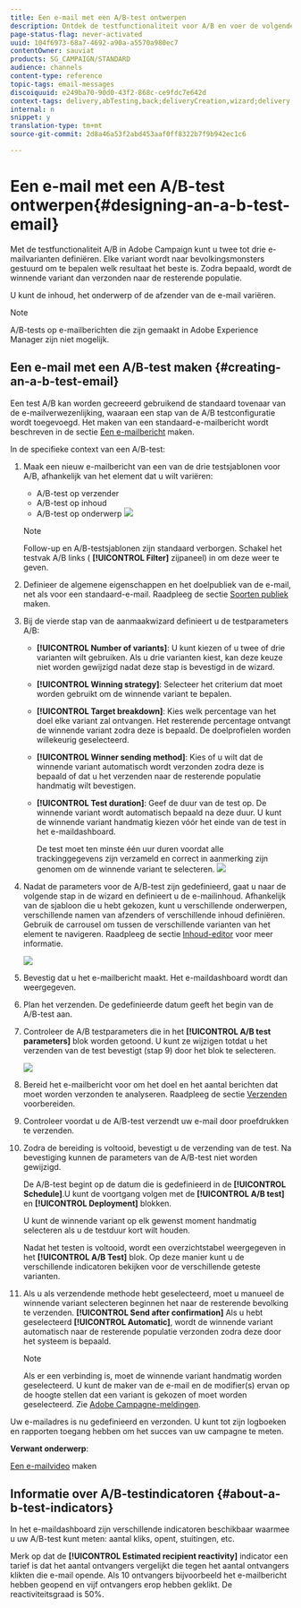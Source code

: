```yaml
---
title: Een e-mail met een A/B-test ontwerpen
description: Ontdek de testfunctionaliteit voor A/B en voer de volgende stappen uit om een e-mail te maken van een testsjabloon voor A/B in Adobe Campagne.
page-status-flag: never-activated
uuid: 104f6973-68a7-4692-a90a-a5570a980ec7
contentOwner: sauviat
products: SG_CAMPAIGN/STANDARD
audience: channels
content-type: reference
topic-tags: email-messages
discoiquuid: e249ba70-90d0-43f2-868c-ce9fdc7e642d
context-tags: delivery,abTesting,back;deliveryCreation,wizard;delivery,main
internal: n
snippet: y
translation-type: tm+mt
source-git-commit: 2d8a46a53f2abd453aaf0ff8322b7f9b942ec1c6

---
```



# Een e-mail met een A/B-test ontwerpen{#designing-an-a-b-test-email}

Met de testfunctionaliteit A/B in Adobe Campaign kunt u twee tot drie e-mailvarianten definiëren. Elke variant wordt naar bevolkingsmonsters gestuurd om te bepalen welk resultaat het beste is. Zodra bepaald, wordt de winnende variant dan verzonden naar de resterende populatie.

U kunt de inhoud, het onderwerp of de afzender van de e-mail variëren.

>[!NOTE]
>
>A/B-tests op e-mailberichten die zijn gemaakt in Adobe Experience Manager zijn niet mogelijk.

## Een e-mail met een A/B-test maken {#creating-an-a-b-test-email}

Een test A/B kan worden gecreeerd gebruikend de standaard tovenaar van de e-mailverwezenlijking, waaraan een stap van de A/B testconfiguratie wordt toegevoegd. Het maken van een standaard-e-mailbericht wordt beschreven in de sectie [Een e-mailbericht](../../channels/using/creating-an-email.md) maken.

In de specifieke context van een A/B-test:

1. Maak een nieuw e-mailbericht van een van de drie testsjablonen voor A/B, afhankelijk van het element dat u wilt variëren:

   * A/B-test op verzender
   * A/B-test op inhoud
   * A/B-test op onderwerp
   ![](assets/create_ab_testing.png)

   >[!NOTE]
   >
   >Follow-up en A/B-testsjablonen zijn standaard verborgen. Schakel het testvak A/B links ( **[!UICONTROL Filter]** zijpaneel) in om deze weer te geven.

1. Definieer de algemene eigenschappen en het doelpubliek van de e-mail, net als voor een standaard-e-mail. Raadpleeg de sectie [Soorten publiek](../../audiences/using/creating-audiences.md) maken.
1. Bij de vierde stap van de aanmaakwizard definieert u de testparameters A/B:

   * **[!UICONTROL Number of variants]**: U kunt kiezen of u twee of drie varianten wilt gebruiken. Als u drie varianten kiest, kan deze keuze niet worden gewijzigd nadat deze stap is bevestigd in de wizard.
   * **[!UICONTROL Winning strategy]**: Selecteer het criterium dat moet worden gebruikt om de winnende variant te bepalen.
   * **[!UICONTROL Target breakdown]**: Kies welk percentage van het doel elke variant zal ontvangen. Het resterende percentage ontvangt de winnende variant zodra deze is bepaald. De doelprofielen worden willekeurig geselecteerd.
   * **[!UICONTROL Winner sending method]**: Kies of u wilt dat de winnende variant automatisch wordt verzonden zodra deze is bepaald of dat u het verzenden naar de resterende populatie handmatig wilt bevestigen.
   * **[!UICONTROL Test duration]**: Geef de duur van de test op. De winnende variant wordt automatisch bepaald na deze duur. U kunt de winnende variant handmatig kiezen vóór het einde van de test in het e-maildashboard.

      De test moet ten minste één uur duren voordat alle trackinggegevens zijn verzameld en correct in aanmerking zijn genomen om de winnende variant te selecteren.
   ![](assets/ab_parameters.png)

1. Nadat de parameters voor de A/B-test zijn gedefinieerd, gaat u naar de volgende stap in de wizard en definieert u de e-mailinhoud. Afhankelijk van de sjabloon die u hebt gekozen, kunt u verschillende onderwerpen, verschillende namen van afzenders of verschillende inhoud definiëren. Gebruik de carrousel om tussen de verschillende varianten van het element te navigeren. Raadpleeg de sectie [Inhoud-editor](../../designing/using/designing-content-in-adobe-campaign.md) voor meer informatie.

   ![](assets/create_ab_testing2.png)

1. Bevestig dat u het e-mailbericht maakt. Het e-maildashboard wordt dan weergegeven.
1. Plan het verzenden. De gedefinieerde datum geeft het begin van de A/B-test aan.
1. Controleer de A/B testparameters die in het **[!UICONTROL A/B test parameters]** blok worden getoond. U kunt ze wijzigen totdat u het verzenden van de test bevestigt (stap 9) door het blok te selecteren.

   ![](assets/create_ab_testing3.png)

1. Bereid het e-mailbericht voor om het doel en het aantal berichten dat moet worden verzonden te analyseren. Raadpleeg de sectie [Verzenden](../../sending/using/preparing-the-send.md) voorbereiden.
1. Controleer voordat u de A/B-test verzendt uw e-mail door proefdrukken te verzenden.
1. Zodra de bereiding is voltooid, bevestigt u de verzending van de test. Na bevestiging kunnen de parameters van de A/B-test niet worden gewijzigd.

   De A/B-test begint op de datum die is gedefinieerd in de **[!UICONTROL Schedule]**.U kunt de voortgang volgen met de **[!UICONTROL A/B test]** en **[!UICONTROL Deployment]** blokken.

   U kunt de winnende variant op elk gewenst moment handmatig selecteren als u de testduur kort wilt houden.

   Nadat het testen is voltooid, wordt een overzichtstabel weergegeven in het **[!UICONTROL A/B Test]** blok. Op deze manier kunt u de verschillende indicatoren bekijken voor de verschillende geteste varianten.

1. Als u als verzendende methode hebt geselecteerd, moet u manueel de winnende variant selecteren beginnen het naar de resterende bevolking te verzenden. **[!UICONTROL Send after confirmation]** Als u hebt geselecteerd **[!UICONTROL Automatic]**, wordt de winnende variant automatisch naar de resterende populatie verzonden zodra deze door het systeem is bepaald.

   >[!NOTE]
   >
   >Als er een verbinding is, moet de winnende variant handmatig worden geselecteerd. U kunt de maker van de e-mail en de modifier(s) ervan op de hoogte stellen dat een variant is gekozen of moet worden geselecteerd. Zie [Adobe Campagne-meldingen](../../administration/using/sending-internal-notifications.md).

Uw e-mailadres is nu gedefinieerd en verzonden. U kunt tot zijn logboeken en rapporten toegang hebben om het succes van uw campagne te meten.

**Verwant onderwerp**:

[Een e-mailvideo](https://docs.adobe.com/content/help/en/campaign-learn/campaign-standard-tutorials/getting-started/create-email-from-homepage.html) maken

## Informatie over A/B-testindicatoren {#about-a-b-test-indicators}

In het e-maildashboard zijn verschillende indicatoren beschikbaar waarmee u uw A/B-test kunt meten: aantal kliks, opent, stuitingen, etc.

Merk op dat de **[!UICONTROL Estimated recipient reactivity]** indicator een tarief is dat het aantal ontvangers vergelijkt die tegen het aantal ontvangers klikten die e-mail opende. Als 10 ontvangers bijvoorbeeld het e-mailbericht hebben geopend en vijf ontvangers erop hebben geklikt. De reactiviteitsgraad is 50%.
